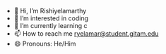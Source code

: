 - 👋 Hi, I’m Rishiyelamarthy
- 👀 I’m interested in coding
- 🌱 I’m currently learning c
- 📫 How to reach me ryelamar@student.gitam.edu
- 😄 Pronouns: He/Him

<!---
Rishiyelamarthy/Rishiyelamarthy is a ✨ special ✨ repository because its `README.md` (this file) appears on your GitHub profile.
You can click the Preview link to take a look at your changes.
--->
